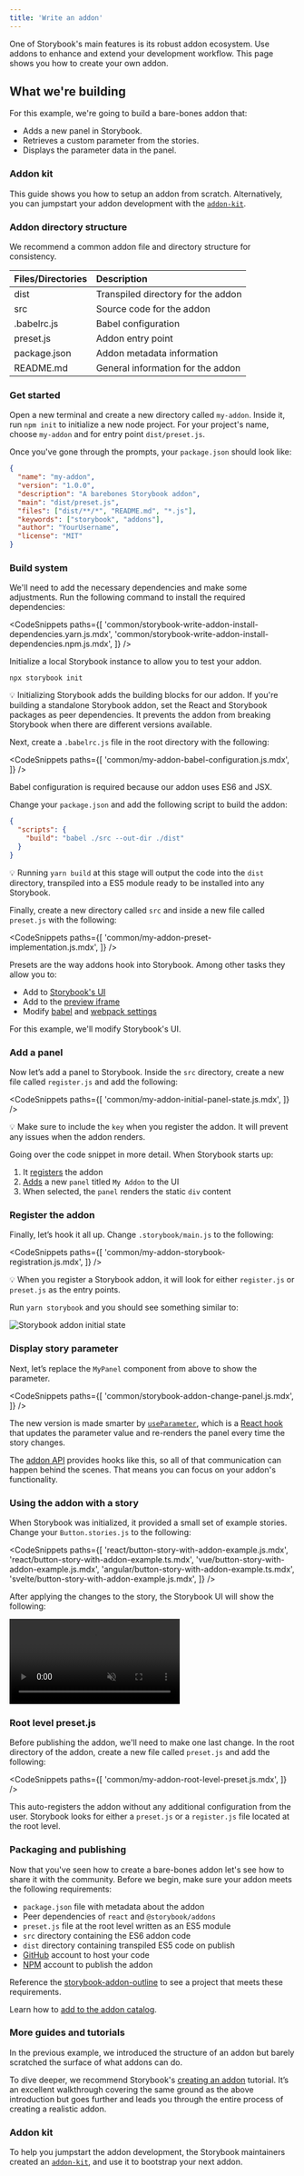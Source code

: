 ```yaml
---
title: 'Write an addon'
---
```


One of Storybook's main features is its robust addon ecosystem. Use addons to enhance and extend your development workflow. This page shows you how to create your own addon.

## What we're building

For this example, we're going to build a bare-bones addon that:

- Adds a new panel in Storybook.
- Retrieves a custom parameter from the stories.
- Displays the parameter data in the panel.

### Addon kit

This guide shows you how to setup an addon from scratch. Alternatively, you can jumpstart your addon development with the [`addon-kit`](https://github.com/storybookjs/addon-kit).

### Addon directory structure

We recommend a common addon file and directory structure for consistency.

| Files/Directories | Description                        |
| :---------------- | :--------------------------------- |
| dist              | Transpiled directory for the addon |
| src               | Source code for the addon          |
| .babelrc.js       | Babel configuration                |
| preset.js         | Addon entry point                  |
| package.json      | Addon metadata information         |
| README.md         | General information for the addon  |

### Get started

Open a new terminal and create a new directory called `my-addon`. Inside it, run `npm init` to initialize a new node project. For your project's name, choose `my-addon` and for entry point `dist/preset.js`.

Once you've gone through the prompts, your `package.json` should look like:

```json
{
  "name": "my-addon",
  "version": "1.0.0",
  "description": "A barebones Storybook addon",
  "main": "dist/preset.js",
  "files": ["dist/**/*", "README.md", "*.js"],
  "keywords": ["storybook", "addons"],
  "author": "YourUsername",
  "license": "MIT"
}
```

### Build system

We'll need to add the necessary dependencies and make some adjustments. Run the following command to install the required dependencies:

<!-- prettier-ignore-start -->

<CodeSnippets
  paths={[
    'common/storybook-write-addon-install-dependencies.yarn.js.mdx',
    'common/storybook-write-addon-install-dependencies.npm.js.mdx',
  ]}
/>

<!-- prettier-ignore-end -->

Initialize a local Storybook instance to allow you to test your addon.

```shell
npx storybook init
```

<div class="aside">
💡 Initializing Storybook adds the building blocks for our addon. If you're building a standalone Storybook addon, set the React and Storybook packages as peer dependencies. It prevents the addon from breaking Storybook when there are different versions available.
</div>

Next, create a `.babelrc.js` file in the root directory with the following:

<!-- prettier-ignore-start -->

<CodeSnippets
  paths={[
    'common/my-addon-babel-configuration.js.mdx',
  ]}
/>

<!-- prettier-ignore-end -->

<div class="aside">
Babel configuration is required because our addon uses ES6 and JSX.
</div>

Change your `package.json` and add the following script to build the addon:

```json
{
  "scripts": {
    "build": "babel ./src --out-dir ./dist"
  }
}
```

<div class="aside">
💡 Running <code>yarn build</code> at this stage will output the code into the <code>dist</code> directory, transpiled into a ES5 module ready to be installed into any Storybook.
</div>

Finally, create a new directory called `src` and inside a new file called `preset.js` with the following:

<!-- prettier-ignore-start -->

<CodeSnippets
  paths={[
    'common/my-addon-preset-implementation.js.mdx',
  ]}
/>

<!-- prettier-ignore-end -->

Presets are the way addons hook into Storybook. Among other tasks they allow you to:

- Add to [Storybook's UI](#add-a-panel)
- Add to the [preview iframe](./writing-presets.md#preview-entries)
- Modify [babel](./writing-presets.md#babel) and [webpack settings](./writing-presets.md#webpack)

For this example, we'll modify Storybook's UI.

### Add a panel

Now let’s add a panel to Storybook. Inside the `src` directory, create a new file called `register.js` and add the following:

<!-- prettier-ignore-start -->

<CodeSnippets
  paths={[
    'common/my-addon-initial-panel-state.js.mdx',
  ]}
/>

<!-- prettier-ignore-end -->

<div class="aside">
💡 Make sure to include the <code>key</code> when you register the addon. It will prevent any issues when the addon renders.
</div>

Going over the code snippet in more detail. When Storybook starts up:

1. It [registers](./addons-api.md#addonsregister) the addon
2. [Adds](./addons-api.md#addonsadd) a new `panel` titled `My Addon` to the UI
3. When selected, the `panel` renders the static `div` content

### Register the addon

Finally, let’s hook it all up. Change `.storybook/main.js` to the following:

<!-- prettier-ignore-start -->

<CodeSnippets
  paths={[
    'common/my-addon-storybook-registration.js.mdx',
  ]}
/>

<!-- prettier-ignore-end -->

<div class="aside">
💡 When you register a Storybook addon, it will look for either <code>register.js</code> or <code>preset.js</code> as the entry points.
</div>

Run `yarn storybook` and you should see something similar to:

![Storybook addon initial state](./addon-initial-state.png)

### Display story parameter

Next, let’s replace the `MyPanel` component from above to show the parameter.

<!-- prettier-ignore-start -->

<CodeSnippets
  paths={[
    'common/storybook-addon-change-panel.js.mdx',
  ]}
/>

<!-- prettier-ignore-end -->

The new version is made smarter by [`useParameter`](./addons-api.md#useparameter), which is a [React hook](https://reactjs.org/docs/hooks-intro.html) that updates the parameter value and re-renders the panel every time the story changes.

The [addon API](./addons-api.md) provides hooks like this, so all of that communication can happen behind the scenes. That means you can focus on your addon's functionality.

### Using the addon with a story

When Storybook was initialized, it provided a small set of example stories. Change your `Button.stories.js` to the following:

<!-- prettier-ignore-start -->

<CodeSnippets
  paths={[
    'react/button-story-with-addon-example.js.mdx',
    'react/button-story-with-addon-example.ts.mdx',
    'vue/button-story-with-addon-example.js.mdx',
    'angular/button-story-with-addon-example.ts.mdx',
    'svelte/button-story-with-addon-example.js.mdx',
  ]}
/>

<!-- prettier-ignore-end -->

After applying the changes to the story, the Storybook UI will show the following:

<video autoPlay muted playsInline loop>
  <source
    src="addon-final-stage-optimized.mp4"
    type="video/mp4"
  />
</video>

### Root level preset.js

Before publishing the addon, we'll need to make one last change. In the root directory of the addon, create a new file called `preset.js` and add the following:

<!-- prettier-ignore-start -->

<CodeSnippets
  paths={[
    'common/my-addon-root-level-preset.js.mdx',
  ]}
/>

<!-- prettier-ignore-end -->

This auto-registers the addon without any additional configuration from the user. Storybook looks for either a `preset.js` or a `register.js` file located at the root level.

### Packaging and publishing

Now that you've seen how to create a bare-bones addon let's see how to share it with the community. Before we begin, make sure your addon meets the following requirements:

- `package.json` file with metadata about the addon
- Peer dependencies of `react` and `@storybook/addons`
- `preset.js` file at the root level written as an ES5 module
- `src` directory containing the ES6 addon code
- `dist` directory containing transpiled ES5 code on publish
- [GitHub](https://github.com/) account to host your code
- [NPM](https://www.npmjs.com/) account to publish the addon

Reference the [storybook-addon-outline](https://www.npmjs.com/package/storybook-addon-outline) to see a project that meets these requirements.

Learn how to [add to the addon catalog](./addon-catalog.md).

### More guides and tutorials

In the previous example, we introduced the structure of an addon but barely scratched the surface of what addons can do.

To dive deeper, we recommend Storybook's [creating an addon](https://storybook.js.org/tutorials/create-an-addon/) tutorial. It’s an excellent walkthrough covering the same ground as the above introduction but goes further and leads you through the entire process of creating a realistic addon.

### Addon kit

To help you jumpstart the addon development, the Storybook maintainers created an [`addon-kit`](https://github.com/storybookjs/addon-kit), and use it to bootstrap your next addon.
